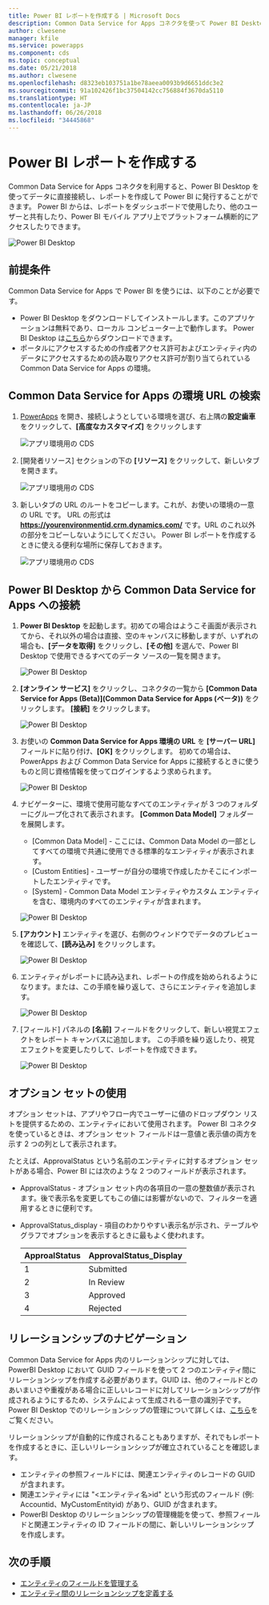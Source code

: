 ```yaml
---
title: Power BI レポートを作成する | Microsoft Docs
description: Common Data Service for Apps コネクタを使って Power BI Desktop からデータに接続します。
author: clwesene
manager: kfile
ms.service: powerapps
ms.component: cds
ms.topic: conceptual
ms.date: 05/21/2018
ms.author: clwesene
ms.openlocfilehash: d8323eb103751a1be78aeea0093b9d6651ddc3e2
ms.sourcegitcommit: 91a102426f1bc37504142cc756884f3670da5110
ms.translationtype: HT
ms.contentlocale: ja-JP
ms.lasthandoff: 06/26/2018
ms.locfileid: "34445868"
---
```

# <a name="create-a-power-bi-report"></a>Power BI レポートを作成する
Common Data Service for Apps コネクタを利用すると、Power BI Desktop を使ってデータに直接接続し、レポートを作成して Power BI に発行することができます。 Power BI からは、レポートをダッシュボードで使用したり、他のユーザーと共有したり、Power BI モバイル アプリ上でプラットフォーム横断的にアクセスしたりできます。

![Power BI Desktop](./media/data-platform-cds-powerbi-connector/PBIDesktop.png "Power BI Desktop")

## <a name="prerequisites"></a>前提条件

Common Data Service for Apps で Power BI を使うには、以下のことが必要です。

* Power BI Desktop をダウンロードしてインストールします。このアプリケーションは無料であり、ローカル コンピューター上で動作します。 Power BI Desktop は[こちら](https://powerbi.microsoft.com/desktop/)からダウンロードできます。
* ポータルにアクセスするための作成者アクセス許可およびエンティティ内のデータにアクセスするための読み取りアクセス許可が割り当てられている Common Data Service for Apps の環境。

## <a name="finding-your-common-data-service-for-apps-environment-url"></a>Common Data Service for Apps の環境 URL の検索

1. [PowerApps](https://web.powerapps.com) を開き、接続しようとしている環境を選び、右上隅の**設定歯車**をクリックして、**[高度なカスタマイズ]** をクリックします

    ![アプリ環境用の CDS](./media/data-platform-cds-powerbi-connector/CDSEnv1.png "アプリ環境用の CDS")

2. [開発者リソース] セクションの下の **[リソース]** をクリックして、新しいタブを開きます。

    ![アプリ環境用の CDS](./media/data-platform-cds-powerbi-connector/CDSEnv2.png "アプリ環境用の CDS")

3. 新しいタブの URL のルートをコピーします。これが、お使いの環境の一意の URL です。 URL の形式は **https://yourenvironmentid.crm.dynamics.com/** です。URL のこれ以外の部分をコピーしないようにしてください。 Power BI レポートを作成するときに使える便利な場所に保存しておきます。

    ![アプリ環境用の CDS](./media/data-platform-cds-powerbi-connector/CDSEnv3.png "アプリ環境用の CDS")

## <a name="connecting-to-common-data-service-for-apps-from-power-bi-desktop"></a>Power BI Desktop から Common Data Service for Apps への接続

1. **Power BI Desktop** を起動します。初めての場合はようこそ画面が表示されてから、それ以外の場合は直接、空のキャンバスに移動しますが、いずれの場合も、**[データを取得]** をクリックし、**[その他]** を選んで、Power BI Desktop で使用できるすべてのデータ ソースの一覧を開きます。

    ![Power BI Desktop](./media/data-platform-cds-powerbi-connector/CreateReport1.png "Power BI Desktop")

2. **[オンライン サービス]** をクリックし、コネクタの一覧から **[Common Data Service for Apps (Beta)]\(Common Data Service for Apps (ベータ)\)** をクリックします。 **[接続]** をクリックします。

    ![Power BI Desktop](./media/data-platform-cds-powerbi-connector/CreateReport2.png "Power BI Desktop")

3. お使いの **Common Data Service for Apps 環境の URL** を **[サーバー URL]** フィールドに貼り付け、**[OK]** をクリックします。 初めての場合は、PowerApps および Common Data Service for Apps に接続するときに使うものと同じ資格情報を使ってログインするよう求められます。

    ![Power BI Desktop](./media/data-platform-cds-powerbi-connector/CreateReport3.png "Power BI Desktop")

4. ナビゲーターに、環境で使用可能なすべてのエンティティが 3 つのフォルダーにグループ化されて表示されます。 **[Common Data Model]** フォルダーを展開します。

    * [Common Data Model] - ここには、Common Data Model の一部としてすべての環境で共通に使用できる標準的なエンティティが表示されます。
    * [Custom Entities] - ユーザーが自分の環境で作成したかそこにインポートしたエンティティです。
    * [System] - Common Data Model エンティティやカスタム エンティティを含む、環境内のすべてのエンティティが含まれます。

    ![Power BI Desktop](./media/data-platform-cds-powerbi-connector/CreateReport4.png "Power BI Desktop")

5. **[アカウント]** エンティティを選び、右側のウィンドウでデータのプレビューを確認して、**[読み込み]** をクリックします。

    ![Power BI Desktop](./media/data-platform-cds-powerbi-connector/CreateReport5.png "Power BI Desktop")

6. エンティティがレポートに読み込まれ、レポートの作成を始められるようになります。または、この手順を繰り返して、さらにエンティティを追加します。

    ![Power BI Desktop](./media/data-platform-cds-powerbi-connector/CreateReport6.png "Power BI Desktop")

7. [フィールド] パネルの **[名前]** フィールドをクリックして、新しい視覚エフェクトをレポート キャンバスに追加します。 この手順を繰り返したり、視覚エフェクトを変更したりして、レポートを作成できます。

    ![Power BI Desktop](./media/data-platform-cds-powerbi-connector/CreateReport7.png "Power BI Desktop")


## <a name="using-option-sets"></a>オプション セットの使用

オプション セットは、アプリやフロー内でユーザーに値のドロップダウン リストを提供するための、エンティティにおいて使用されます。 Power BI コネクタを使っているときは、オプション セット フィールドは一意値と表示値の両方を示す 2 つの列として表示されます。

たとえば、ApprovalStatus という名前のエンティティに対するオプション セットがある場合、Power BI には次のような 2 つのフィールドが表示されます。

* ApprovalStatus - オプション セット内の各項目の一意の整数値が表示されます。後で表示名を変更してもこの値には影響がないので、フィルターを適用するときに便利です。
* ApprovalStatus_display - 項目のわかりやすい表示名が示され、テーブルやグラフでオプションを表示するときに最もよく使われます。

    |ApproalStatus|ApprovalStatus_Display|
    |---------|---------|
    1|Submitted
    2|In Review
    3|Approved
    4|Rejected

## <a name="navigating-relationships"></a>リレーションシップのナビゲーション

Common Data Service for Apps 内のリレーションシップに対しては、PowerBI Desktop において GUID フィールドを使って 2 つのエンティティ間にリレーションシップを作成する必要があります。GUID は、他のフィールドとのあいまいさや重複がある場合に正しいレコードに対してリレーションシップが作成されるようにするため、システムによって生成される一意の識別子です。 Power BI Desktop でのリレーションシップの管理について詳しくは、[こちら](https://docs.microsoft.com/power-bi/desktop-create-and-manage-relationships)をご覧ください。

リレーションシップが自動的に作成されることもありますが、それでもレポートを作成するときに、正しいリレーションシップが確立されていることを確認します。

* エンティティの参照フィールドには、関連エンティティのレコードの GUID が含まれます。
* 関連エンティティには "<エンティティ名>id" という形式のフィールド (例: Accountid、MyCustomEntityid) があり、GUID が含まれます。
* PowerBI Desktop のリレーションシップの管理機能を使って、参照フィールドと関連エンティティの ID フィールドの間に、新しいリレーションシップを作成します。


## <a name="next-steps"></a>次の手順
* [エンティティのフィールドを管理する](data-platform-manage-fields.md)
* [エンティティ間のリレーションシップを定義する](data-platform-entity-lookup.md)


